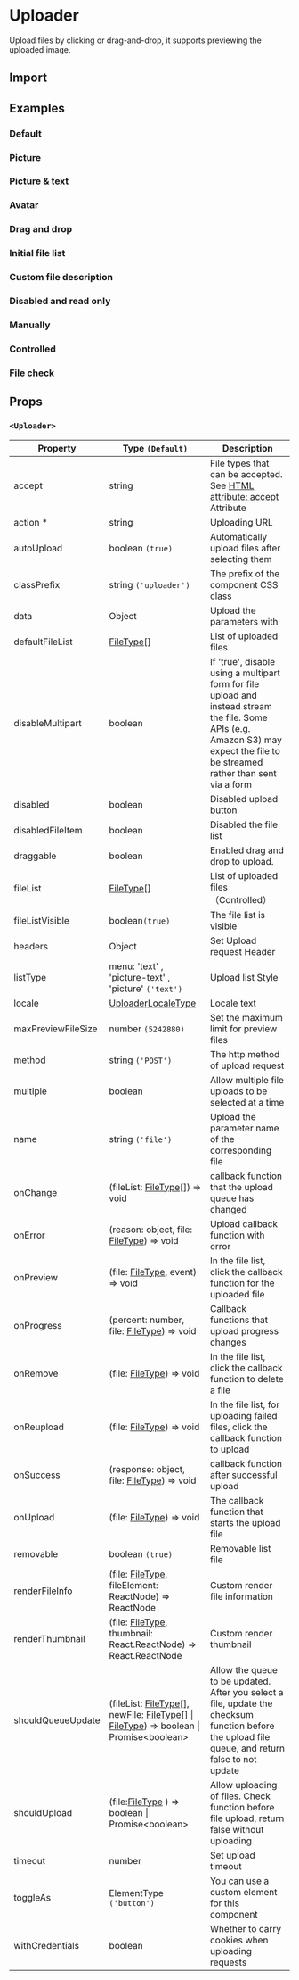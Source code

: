 # Uploader

Upload files by clicking or drag-and-drop, it supports previewing the uploaded image.

## Import

<!--{include:(components/uploader/fragments/import.md)}-->

## Examples

### Default

<!--{include:`basic.md`}-->

### Picture

<!--{include:`picture.md`}-->

### Picture & text

<!--{include:`picture-text.md`}-->

### Avatar

<!--{include:`avatar.md`}-->

### Drag and drop

<!--{include:`drag-and-drop.md`}-->

### Initial file list

<!--{include:`file-list.md`}-->

### Custom file description

<!--{include:`file-list-custom.md`}-->

### Disabled and read only

<!--{include:`disabled.md`}-->

### Manually

<!--{include:`manually.md`}-->

### Controlled

<!--{include:`controlled.md`}-->

### File check

<!--{include:`check.md`}-->

## Props

### `<Uploader>`

| Property           | Type `(Default)`                                                                                                             | Description                                                                                                                                                                      |
| ------------------ | ---------------------------------------------------------------------------------------------------------------------------- | -------------------------------------------------------------------------------------------------------------------------------------------------------------------------------- |
| accept             | string                                                                                                                       | File types that can be accepted. See [HTML attribute: accept](https://developer.mozilla.org/en-US/docs/Web/HTML/Attributes/accept) Attribute                                     |
| action \*          | string                                                                                                                       | Uploading URL                                                                                                                                                                    |
| autoUpload         | boolean `(true)`                                                                                                             | Automatically upload files after selecting them                                                                                                                                  |
| classPrefix        | string `('uploader')`                                                                                                        | The prefix of the component CSS class                                                                                                                                            |
| data               | Object                                                                                                                       | Upload the parameters with                                                                                                                                                       |
| defaultFileList    | [FileType][file][]                                                                                                           | List of uploaded files                                                                                                                                                           |
| disableMultipart   | boolean                                                                                                                      | If 'true', disable using a multipart form for file upload and instead stream the file. Some APIs (e.g. Amazon S3) may expect the file to be streamed rather than sent via a form |
| disabled           | boolean                                                                                                                      | Disabled upload button                                                                                                                                                           |
| disabledFileItem   | boolean                                                                                                                      | Disabled the file list                                                                                                                                                           |
| draggable          | boolean                                                                                                                      | Enabled drag and drop to upload.                                                                                                                                                 |
| fileList           | [FileType][file][]                                                                                                           | List of uploaded files （Controlled）                                                                                                                                            |
| fileListVisible    | boolean`(true)`                                                                                                              | The file list is visible                                                                                                                                                         |
| headers            | Object                                                                                                                       | Set Upload request Header                                                                                                                                                        |
| listType           | menu: 'text' , 'picture-text' , 'picture' `('text')`                                                                         | Upload list Style                                                                                                                                                                |
| locale             | [UploaderLocaleType](/guide/i18n/#uploader)                                                                                  | Locale text                                                                                                                                                                      |
| maxPreviewFileSize | number `(5242880)`                                                                                                           | Set the maximum limit for preview files                                                                                                                                          |
| method             | string `('POST')`                                                                                                            | The http method of upload request                                                                                                                                                |
| multiple           | boolean                                                                                                                      | Allow multiple file uploads to be selected at a time                                                                                                                             |
| name               | string `('file')`                                                                                                            | Upload the parameter name of the corresponding file                                                                                                                              |
| onChange           | (fileList: [FileType][file][]) => void                                                                                       | callback function that the upload queue has changed                                                                                                                              |
| onError            | (reason: object, file: [FileType][file]) => void                                                                             | Upload callback function with error                                                                                                                                              |
| onPreview          | (file: [FileType][file], event) => void                                                                                      | In the file list, click the callback function for the uploaded file                                                                                                              |
| onProgress         | (percent: number, file: [FileType][file]) => void                                                                            | Callback functions that upload progress changes                                                                                                                                  |
| onRemove           | (file: [FileType][file]) => void                                                                                             | In the file list, click the callback function to delete a file                                                                                                                   |
| onReupload         | (file: [FileType][file]) => void                                                                                             | In the file list, for uploading failed files, click the callback function to upload                                                                                              |
| onSuccess          | (response: object, file: [FileType][file]) => void                                                                           | callback function after successful upload                                                                                                                                        |
| onUpload           | (file: [FileType][file]) => void                                                                                             | The callback function that starts the upload file                                                                                                                                |
| removable          | boolean `(true)`                                                                                                             | Removable list file                                                                                                                                                              |
| renderFileInfo     | (file: [FileType][file], fileElement: ReactNode) => ReactNode                                                                | Custom render file information                                                                                                                                                   |
| renderThumbnail    | (file: [FileType][file], thumbnail: React.ReactNode) => React.ReactNode                                                      | Custom render thumbnail                                                                                                                                                          |
| shouldQueueUpdate  | (fileList: [FileType][file][], newFile: [FileType][file][] &#124; [FileType][file]) => boolean &#124; Promise&lt;boolean&gt; | Allow the queue to be updated. After you select a file, update the checksum function before the upload file queue, and return false to not update                                |
| shouldUpload       | (file:[FileType][file] ) => boolean &#124; Promise&lt;boolean&gt;                                                            | Allow uploading of files. Check function before file upload, return false without uploading                                                                                      |
| timeout            | number                                                                                                                       | Set upload timeout                                                                                                                                                               |
| toggleAs           | ElementType `('button')`                                                                                                     | You can use a custom element for this component                                                                                                                                  |
| withCredentials    | boolean                                                                                                                      | Whether to carry cookies when uploading requests                                                                                                                                 |

<!--{include:(_common/types/file-type.md)}-->

[file]: #code-ts-file-type-code
